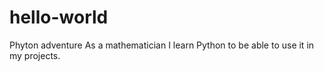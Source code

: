 # hello-world
Phyton adventure
As a mathematician I learn Python to be able to use it in my projects.

